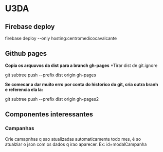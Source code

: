 # U3DA

## Firebase deploy
firebase deploy --only hosting:centromedicocavalcante

## Github pages
__Copia os arquuvos da dist para a branch gh-pages__
*Tirar dist de git.ignore

git subtree push --prefix dist origin gh-pages

__Se comecar a dar muito erro por conta do historico do git, cria outra branh e referencia ela la:__

git subtree push --prefix dist origin gh-pages2


## Componentes interessantes
### Campanhas
Crie camapnhas q sao atualizadas automaticamente todo mes, é so atualziar o json com os dados q irao aparecer.
Ex: id=modalCampanha